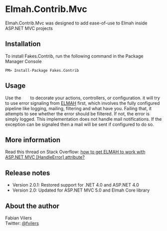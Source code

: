 Elmah.Contrib.Mvc
=================
Elmah.Contrib.Mvc was designed to add ease-of-use to Elmah inside ASP.NET MVC projects

Installation
------------
To install Fakes.Contrib, run the following command in the Package Manager Console

	PM> Install-Package Fakes.Contrib

Usage
-----
Use the `	` to decorate your actions, controllers, or configuration. it will try to use error signaling from [ELMAH](https://code.google.com/p/elmah/) first, which involves the fully configured pipeline like logging, mailing, filtering and what have you. Failing that, it attempts to see whether the error should be filtered. If not, the error is simply logged. This implementation does not handle mail notifications. If the exception can be signaled then a mail will be sent if configured to do so.


More information
----------------
Read this thread on Stack Overflow: [how to get ELMAH to work with ASP.NET MVC [HandleError] attribute?](http://stackoverflow.com/questions/766610/how-to-get-elmah-to-work-with-asp-net-mvc-handleerror-attribute/779961#779961)

Release notes
-------------
* Version 2.0.1: Restored support for .NET 4.0 and ASP.NET 4.0
* Version 2.0: Updated for ASP.NET MVC 5.0 and Elmah Core library

About the author
------
Fabian Vilers  
Twitter: [@fvilers](http://www.twitter.com/fvilers)